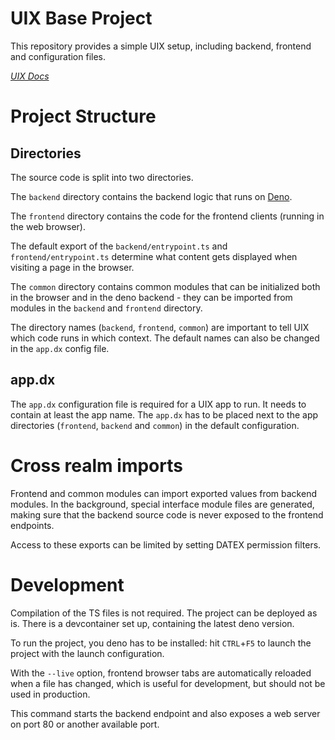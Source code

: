 # UIX Base Project

This repository provides a simple UIX setup, including backend, frontend and configuration files.

*[UIX Docs](https://docs.unyt.org/manual/uix/getting-started)*

# Project Structure

## Directories
The source code is split into two directories. 

The `backend` directory contains the backend logic that runs on [Deno](https://deno.com/).

The `frontend` directory contains the code for the frontend clients (running in the web browser).

The default export of the `backend/entrypoint.ts` and `frontend/entrypoint.ts` determine what content
gets displayed when visiting a page in the browser.

The `common` directory contains common modules that can be initialized both in the browser and in the deno backend - they can be imported from modules in the `backend` and `frontend` directory.

The directory names (`backend`, `frontend`, `common`) are important to tell UIX which code runs in which context. The default names can also be changed in the `app.dx` config file.

## app.dx

The `app.dx` configuration file is required for a UIX app to run. It needs to contain at least the app name.
The `app.dx` has to be placed next to the app directories (`frontend`, `backend` and `common`) in the default configuration.

# Cross realm imports

Frontend and common modules can import exported values from backend modules.
In the background, special interface module files are generated, making sure that the backend source code is never exposed to the frontend endpoints.

Access to these exports can be limited by setting DATEX permission filters.

# Development

Compilation of the TS files is not required. The project can be deployed as is.
There is a devcontainer set up, containing the latest deno version.

To run the project, you deno has to be installed:
hit `CTRL`+`F5` to launch the project with the launch configuration.

With the `--live` option, frontend browser tabs are automatically reloaded when a file has changed, which is useful for development, but should not be used in production.

This command starts the backend endpoint and also exposes a web server on port 80 or another available port.